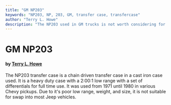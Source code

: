 ```yaml
---
title: "GM NP203"
keywords: "NP203, NP, 203, GM, transfer case, transfercase"
author: "Terry L. Howe"
description: "The NP203 used in GM trucks is not worth considering for a swap in most Jeep trucks."
---
```


# GM NP203

#### by [Terry L. Howe](mailto:txh3202@worldnet.att.net)

The NP203 transfer case is a chain driven transfer case in a
cast iron case used.  It is a heavy duty case with a 2:00:1
low range with a set of differentials for full time use.
It was used from 1971 until 1980 in various Chevy pickups.
Due to it's poor low range, weight, and size, it is not suitable
for swap into most Jeep vehicles.